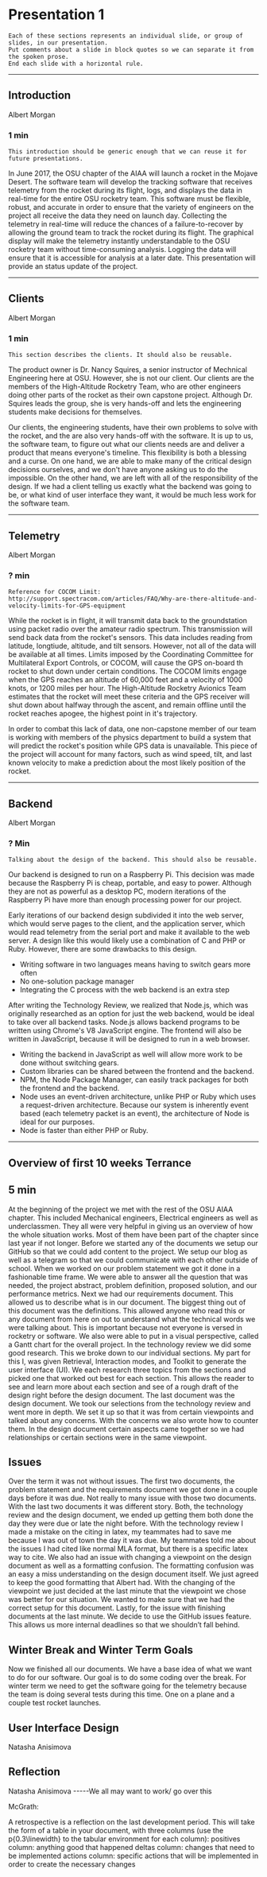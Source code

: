 # Presentation 1
```
Each of these sections represents an individual slide, or group of slides, in our presentation.
Put comments about a slide in block quotes so we can separate it from the spoken prose.
End each slide with a horizontal rule.
```
---

## Introduction
Albert Morgan
### 1 min

```
This introduction should be generic enough that we can reuse it for future presentations.
```

In June 2017, the OSU chapter of the AIAA will launch a rocket in the Mojave Desert.
The software team will develop the tracking software that receives telemetry from the rocket during its flight, logs, and 
displays the data in real-time for the entire OSU rocketry team.
This software must be flexible, robust, and accurate in order to ensure that the variety of 
engineers on the project all receive the data they need on launch day.
Collecting the telemetry in real-time will reduce the chances of a failure-to-recover 
by allowing the ground team to track the rocket during its flight.
The graphical display will make the telemetry instantly understandable to the OSU rocketry team without time-consuming analysis.
Logging the data will ensure that it is accessible for analysis at a later date.
This presentation will provide an status update of the project.

---

## Clients
Albert Morgan
### 1 min

```
This section describes the clients. It should also be reusable.
```

The product owner is Dr. Nancy Squires, a senior instructor of Mechnical Engineering here at OSU.
However, she is not our client.
Our clients are the members of the High-Altitude Rocketry Team, who are other engineers doing other parts of the rocket as their own capstone project.
Although Dr. Squires leads the group, she is very hands-off and lets the engineering students make decisions for themselves.

Our clients, the engineering students, have their own problems to solve with the rocket, and the are also very hands-off with the software.
It is up to us, the software team, to figure out what our clients needs are and deliver a product that means everyone's timeline.
This flexibility is both a blessing and a curse.
On one hand, we are able to make many of the critical design decisions ourselves, and we don't have anyone asking us to do the impossible.
On the other hand, we are left with all of the responsibility of the design.
If we had a client telling us exactly what the backend was going to be, or what kind of user interface they want, it would be much less work for the software team.

---

## Telemetry
Albert Morgan
### ? min

```
Reference for COCOM Limit:
http://support.spectracom.com/articles/FAQ/Why-are-there-altitude-and-velocity-limits-for-GPS-equipment
```

While the rocket is in flight, it will transmit data back to the groundstation using packet radio over the amateur radio spectrum.
This transmission will send back data from the rocket's sensors.
This data includes reading from latitude, longtiude, altitude, and tilt sensors.
However, not all of the data will be available at all times.
Limits imposed by the Coordinating Committee for Multilateral Export Controls, or COCOM, will cause the GPS on-board th rocket to shut down under certain conditions.
The COCOM limits engage when the GPS reaches an altitude of 60,000 feet and a velocity of 1000 knots, or 1200 miles per hour.
The High-Altitude Rocketry Avionics Team estimates that the rocket will meet these criteria and the GPS receiver will shut down about halfway through the ascent, and remain offline until the rocket reaches apogee, the highest point in it's trajectory.

In order to combat this lack of data, one non-capstone member of our team is working with members of the physics department to build a system that will predict the rocket's position while GPS data is unavailable.
This piece of the project will account for many factors, such as wind speed, tilt, and last known velocity to make a prediction about the most likely position of the rocket.

---

## Backend
Albert Morgan
### ? Min

```
Talking about the design of the backend. This should also be reusable.
```

Our backend is designed to run on a Raspberry Pi.
This decision was made because the Raspberry Pi is cheap, portable, and easy to power.
Although they are not as powerful as a desktop PC, modern iterations of the Raspberry Pi have more than enough processing power for our project.

Early iterations of our backend design subdivided it into the web server, which would serve pages to the client,
and the application server, which would read telemetry from the serial port and make it available to the web server.
A design like this would likely use a combination of C and PHP or Ruby.
However, there are some drawbacks to this design.
* Writing software in two languages means having to switch gears more often
* No one-solution package manager
* Integrating the C process with the web backend is an extra step

After writing the Technology Review, we realized that Node.js, which was originally researched as an option for just the web backend, would be ideal to take over all backend tasks.
Node.js allows backend programs to be written using Chrome's V8 JavaScript engine.
The frontend will also be written in JavaScript, because it will be designed to run in a web browser.
* Writing the backend in JavaScript as well will allow more work to be done without switching gears.
* Custom libraries can be shared between the frontend and the backend.
* NPM, the Node Package Manager, can easily track packages for both the frontend and the backend.
* Node uses an event-driven architecture, unlike PHP or Ruby which uses a request-driven architecture. Because our system is inherently event based (each telemetry packet is an event), the architecture of Node is ideal for our purposes.
* Node is faster than either PHP or Ruby.




---

## Overview of first 10 weeks Terrance
## 5 min
At the beginning of the project we met with the rest of the OSU AIAA chapter. This included Mechanical engineers, Electrical engineers as well as underclassmen.  They all were very helpful in giving us an overview of how the whole situation works. Most of them have been part of the chapter since last year if not longer.  Before we started any of the documents we setup our GitHub so that we could add content to the project.  We setup our blog as well as a telegram so that we could communicate with each other outside of school. When we worked on our problem statement we got it done in a fashionable time frame.  We were able to answer all the question that was needed, the project abstract, problem definition, proposed solution, and our performance metrics. Next we had our requirements document.  This allowed us to describe what is in our document.  The biggest thing out of this document was the definitions. This allowed anyone who read this or any document from here on out to understand what the technical words we were talking about.  This is important because not everyone is versed in rocketry or software.  We also were able to put in a visual perspective, called a Gantt chart for the overall project. In the technology review we did some good research.  This we broke down to our individual sections.  My part for this I, was given Retrieval, Interaction modes, and Toolkit to generate the user interface (UI).  We each research three topics from the sections and picked one that worked out best for each section.  This allows the reader to see and learn more about each section and see of a rough draft of the design right before the design document.  The last document was the design document.  We took our selections from the technology review and went more in depth.   We set it up so that it was from certain viewpoints and talked about any concerns.  With the concerns we also wrote how to counter them.  In the design document certain aspects came together so we had relationships or certain sections were in the same viewpoint.

## Issues
Over the term it was not without issues.  The first two documents, the problem statement and the requirements document we got done in a couple days before it was due.  Not really to many issue with those two documents.  With the last two documents it was different story.  Both, the technology review and the design document, we ended up getting them both done the day they were due or late the night before.  With the technology review I made a mistake on the citing in latex, my teammates had to save me because I was out of town the day it was due. My teammates told me about the issues I had cited like normal MLA format, but there is a specific latex way to cite.  We also had an issue with changing a viewpoint on the design document as well as a formatting confusion.  The formatting confusion was an easy a miss understanding on the design document itself.  We just agreed to keep the good formatting that Albert had.  With the changing of the viewpoint we just decided at the last minute that the viewpoint we chose was better for our situation. We wanted to make sure that we had the correct setup for this document.  Lastly, for the issue with finishing documents at the last minute.  We decide to use the GitHub issues feature.  This allows us more internal deadlines so that we shouldn’t fall behind.

## Winter Break and Winter Term Goals
Now we finished all our documents.  We have a base idea of what we want to do for our software.  Our goal is to do some coding over the break.  For winter term we need to get the software going for the telemetry because the team is doing several tests during this time.  One on a plane and a couple test rocket launches.  

## User Interface Design
Natasha Anisimova

## Reflection
Natasha Anisimova
-----We all may want to work/ go over this

McGrath:

A retrospective is a reflection on the last development period. This will take the form of a table in your document, with three columns (use the p{0.3\linewidth} to the tabular environment for each column):
positives column: anything good that happened
deltas column: changes that need to be implemented
actions column: specific actions that will be implemented in order to create the necessary changes

